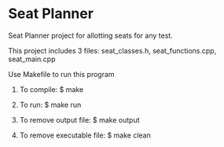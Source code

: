 Seat Planner
============

Seat Planner project for allotting seats for any test.

This project includes 3 files: seat_classes.h, seat_functions.cpp, seat_main.cpp

Use Makefile to run this program

1) To compile:
	$ make

2) To run:
	$ make run

3) To remove output file:
	$ make output

4) To remove executable file:
	$ make clean
